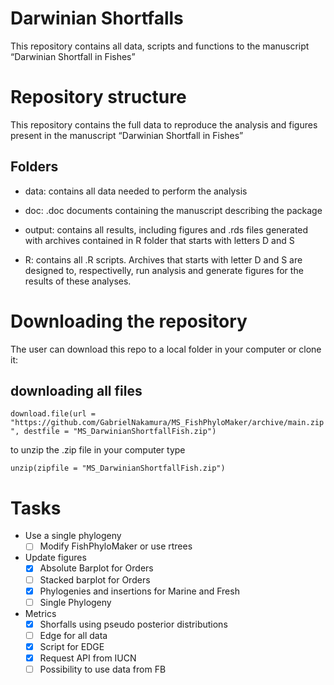 
<!-- README.md is generated from README.Rmd. Please edit that file -->

# Darwinian Shortfalls

This repository contains all data, scripts and functions to the
manuscript “Darwinian Shortfall in Fishes”

# Repository structure

This repository contains the full data to reproduce the analysis and
figures present in the manuscript “Darwinian Shortfall in Fishes”

## Folders

-   data: contains all data needed to perform the analysis

-   doc: .doc documents containing the manuscript describing the package

-   output: contains all results, including figures and .rds files
    generated with archives contained in R folder that starts with
    letters D and S

-   R: contains all .R scripts. Archives that starts with letter D and S
    are designed to, respectivelly, run analysis and generate figures
    for the results of these analyses.

# Downloading the repository

The user can download this repo to a local folder in your computer or
clone it:

## downloading all files

`download.file(url = "https://github.com/GabrielNakamura/MS_FishPhyloMaker/archive/main.zip", destfile = "MS_DarwinianShortfallFish.zip")`

to unzip the .zip file in your computer type

`unzip(zipfile = "MS_DarwinianShortfallFish.zip")`

# Tasks

-   Use a single phylogeny
    -   [ ] Modify FishPhyloMaker or use rtrees
-   Update figures
    -   [x] Absolute Barplot for Orders
    -   [ ] Stacked barplot for Orders
    -   [x] Phylogenies and insertions for Marine and Fresh
    -   [ ] Single Phylogeny
-   Metrics
    -   [x] Shorfalls using pseudo posterior distributions
    -   [ ] Edge for all data
    -   [x] Script for EDGE
    -   [x] Request API from IUCN
    -   [ ] Possibility to use data from FB
